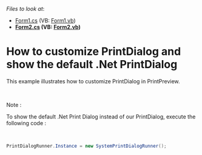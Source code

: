<!-- default file list -->
*Files to look at*:

* [Form1.cs](./CS/GridPrinting/Form1.cs) (VB: [Form1.vb](./VB/GridPrinting/Form1.vb))
* **[Form2.cs](./CS/GridPrinting/Form2.cs) (VB: [Form2.vb](./VB/GridPrinting/Form2.vb))**
<!-- default file list end -->
# How to customize PrintDialog and show the default .Net PrintDialog


<p>This example illustrates how to customize PrintDialog in PrintPreview.</p>
<p> </p>
<p>Note :</p>
<p>To show the default .Net Print Dialog instead of our PrintDialog, execute the following code :</p>
<p> </p>


```cs
PrintDialogRunner.Instance = new SystemPrintDialogRunner();
```


<p> </p>

<br/>


